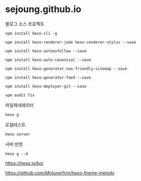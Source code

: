 # sejoung.github.io

블로그 소스 프로젝트 

```
npm install hexo-cli -g

npm install hexo-renderer-jade hexo-renderer-stylus --save

npm install hexo-autonofollow --save

npm install hexo-auto-canonical --save 

npm install hexo-generator-seo-friendly-sitemap --save

npm install hexo-generator-feed --save

npm install hexo-deployer-git --save

npm audit fix

```
파일제네레이터
```
hexo g
```

로컬테스트
```
hexo server
```
서버 반영

```
hexo g --d
```

https://hexo.io/ko/


https://github.com/Molunerfinn/hexo-theme-melody
